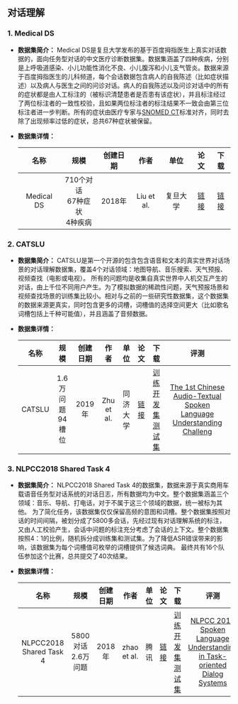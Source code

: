 ## 对话理解

### 1. Medical DS
- <strong>数据集简介：</strong>
Medical DS是复旦大学发布的基于百度拇指医生上真实对话数据的，面向任务型对话的中文医疗诊断数据集。数据集涵盖了四种疾病，分别是上呼吸道感染、小儿功能性消化不良、小儿腹泻和小儿支气管炎。数据来源于百度拇指医生的儿科频道，每个会话数据包含病人的自我陈述（比如症状描述）以及病人与医生之间的问诊对话。病人的自我陈述以及问诊对话中的所有的症状都是由人工标注的（被标识清楚患者是否患有该症状），并且标注经过了两位标注者的一致性校验，且如果两位标注者的标注结果不一致会由第三位标注者进一步判断。所有的症状由医疗专家与[SNOMED CT](https://www.snomed.org/snomed-ct)标准对齐，同时去除了出现频率过低的症状，总共67种症状被保留。


- <strong>数据集详情：</strong>

    |  名称 | 规模 | 创建日期 | 作者 | 单位 | 论文 | 下载 |
    | :---: | :---:| :---: | :---: | :---: | :---: | :---: |
    | Medical DS | 710个对话 <br> 67种症状 <br> 4种疾病 | 2018年 | Liu et al. | 复旦大学 | [链接](http://www.sdspeople.fudan.edu.cn/zywei/paper/liu-acl2018.pdf) | [链接](http://www.sdspeople.fudan.edu.cn/zywei/data/acl2018-mds.zip)|


### 2. CATSLU
- <strong>数据集简介：</strong>
CATSLU是第一个开源的包含包含语音和文本的真实世界对话场景的对话理解数据集，覆盖4个对话领域：地图导航、音乐搜索、天气预报、视频查找（电影或电视）。
所有的问题均是收集自真实世界中人机交互产生的对话，由上千位不同用户产生。为了模拟数据的稀疏性问题，天气预报场景和视频查找场景的训练集比较小。相对与之前的一些研究性数据集，这个数据集的数据来源更真实，同时包含更多的词槽，词槽值的选择空间更大（比如歌名词槽包括上千种可能值），并且涵盖了音频数据。

- <strong>数据集详情：</strong>

    |  名称 | 规模 | 创建日期 | 作者 | 单位 | 论文 | 下载 | 评测 |
    | :---: | :---:| :---: | :---: | :---: | :---: | :---: | :---: |
    | CATSLU | 1.6万问题 <br> 94槽位 | 2019年 | Zhu et al. | 同济大学 | [链接](https://dl.acm.org/doi/pdf/10.1145/3340555.3356098) | [训练开发集](https://drive.google.com/file/d/1Wpzfq_qbUJm2ddjUO9oNYBAG83MJZxf2/view) <br> [测试集](https://drive.google.com/file/d/1DO2lYYXk7lEMoFQeY2XdK1irZHDhiDEA/view) | [The 1st Chinese Audio-Textual Spoken Language Understanding Challeng](https://sites.google.com/view/CATSLU/home) |

### 3. NLPCC2018 Shared Task 4 
- <strong>数据集简介：</strong>
NLPCC2018 Shared Task 4的数据集，数据来源于真实商用车载语音任务型对话系统的对话日志，所有数据均为中文。整个数据集涵盖三个领域：音乐、导航、打电话，对于不属于这三个领域的数据，统一被标为其他。
为了简化任务，该数据集仅仅保留高频的意图和词槽。整个数据集按照对话的时间间隔，被划分成了5800多会话，先经过现有对话理解系统的标注，又由人工校验产生，会话中问题的标注充分考虑了会话的上下文。整个数据集按照4：1的比例，随机拆分成训练集和测试集。为了降低ASR错误带来的影响，该数据集为每个词槽值可枚举的词槽提供了候选词典。
最终共有16个队伍参加这个比赛，总共提交了40次结果。

- <strong>数据集详情：</strong>

    |  名称 | 规模 | 创建日期 | 作者 | 单位 | 论文 | 下载 | 评测 |
    | :---: | :---:| :---: | :---: | :---: | :---: | :---: | :---: |
    | NLPCC2018 Shared Task 4 | 5800对话 <br> 2.6万问题 | 2018年 | zhao et al. | 腾讯 | [链接](http://tcci.ccf.org.cn/conference/2018/papers/EV33.pdf) | [训练开发集](http://tcci.ccf.org.cn/conference/2018/dldoc/trainingdata04.zip) <br> [测试集](http://tcci.ccf.org.cn/conference/2018/dldoc/tasktestdata04.zip) | [NLPCC 2018 Spoken Language Understanding in Task-oriented Dialog Systems](http://tcci.ccf.org.cn/conference/2018/taskdata.php) |


